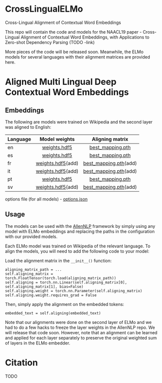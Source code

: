 # CrossLingualELMo
Cross-Lingual Alignment of Contextual Word Embeddings

This repo will contain the code and models for the NAACL19 paper - Cross-Lingual Alignment of Contextual Word Embeddings,  with Applications to Zero-shot Dependency Parsing (TODO -link)

More pieces of the code will be released soon. Meanwhile, the ELMo models for several languages with their alignment matrices are provided here. 


# Aligned Multi Lingual Deep Contextual Word Embeddings

## Embeddings

The following are models were trained on Wikipedia and the second layer was aligned to English:

| Language        | Model weights | Aligning matrix  |
| ------------- |:-------------:| :-----:|
| en     | [weights.hdf5](https://www.dropbox.com/s/1h62kc1qdcuyy2u/en_weights.hdf5?dl=0) | [best_mapping.pth](https://www.dropbox.com/s/nufj4pxxgv5838r/en_best_mapping.pth?dl=0) |
| es     | [weights.hdf5](https://www.dropbox.com/s/ygfjm7zmufl5gu2/es_weights.hdf5?dl=0) | [best_mapping.pth](https://www.dropbox.com/s/6kqot8ssy66d5u0/es_best_mapping.pth?dl=0) |
| fr     | [weights.hdf5]()(add) | [best_mapping.pth]()(add) |
| it     | [weights.hdf5]()(add) | [best_mapping.pth]()(add) |
| pt     | [weights.hdf5](https://www.dropbox.com/s/ul82jsal1khfw5b/pt_weights.hdf5?dl=0) | [best_mapping.pth](https://www.dropbox.com/s/skdfz6zfud24iup/pt_best_mapping.pth?dl=0) |
| sv     | [weights.hdf5]()(add) | [best_mapping.pth]()(add) |


options file (for all models) - [options.json](https://www.dropbox.com/s/ypjuzlf7kj957g3/options262.json?dl=0)

## Usage

The models can be used with the [AllenNLP](https://allennlp.org) framework by simply using any model with ELMo embeddings and replacing the paths in the configuration with our provided models.

Each ELMo model was trained on Wikipedia of the relevant language. To align the models, you will need to add the following code to your model:

Load the alignment matrix in the `__init__()` function:

```
aligning_matrix_path = ...
self.aligning_matrix = torch.FloatTensor(torch.load(aligning_matrix_path))
self.aligning = torch.nn.Linear(self.aligning_matrix[0], self.aligning_matrix[1], bias=False)
self.aligning.weight = torch.nn.Parameter(self.aligning_matrix)
self.aligning.weight.requires_grad = False
```

Then, simply apply the alignment on the embedded tokens:
```
embedded_text = self.aligning(embedded_text)
```

Note that our alignments were done on the second layer of ELMo and we had to do a few hacks to freeze the layer weights in the AllenNLP repo. We will release that code soon. However, note that an alignment can be learned and applied for each layer separately to preserve the original weighted sum of layers in the ELMo embedder.



# Citation

TODO
